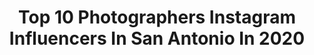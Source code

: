---
title: Top 10 Photographers Instagram Influencers In San Antonio In 2020
description: >-
  Find top photographers Instagram influencers in San Antonio in 2020. Most popular hashtags: #texaswedding #photographer #texas #portrait.
platform: Instagram
profiles:
  - username: "vanessamendezphotography"
    fullname: >-
      ☾ San Antonio Photographer
    location: "United States"
    followers: 13557
    engagement: 363
    commentsToLikes: 0.085693
    id: ck14lbvj7tvpu0i19zq0rb3mt
    verified: false
    hashtags: "#breastfeeding, #sanantoniobirthphotography, #sanantoniobirthphotographer, #hbac"
  - username: "story.of.marcus"
    fullname: >-
      San Antonio Photographer
    location: "United States"
    followers: 5870
    engagement: 497
    commentsToLikes: 0.027935
    id: ck6u4i9483vjl0j71pmifjwtm
    verified: false
    hashtags: ""
  - username: "shotswith.isacc"
    fullname: >-
      
    location: "United States"
    followers: 7241
    engagement: 843
    commentsToLikes: 0.034647
    id: ck9wgblmgspcp0j78mcs5j0zc
    verified: false
    hashtags: "#sonyaloha, #highschool, #collegegraduation, #rapper"
  - username: "beautyinamin"
    fullname: >-
      Dallas Photographer
    location: "United States"
    followers: 23244
    engagement: 281
    commentsToLikes: 0.089780
    id: ck8t5ftv6a12c0j78ff4d6ha1
    verified: false
    hashtags: "#mybn, #staytropical, #veganskincareproducts, #veganskincare"
  - username: "danielaguilarp"
    fullname: >-
      Daniel Aguilar
    location: "United States"
    followers: 19018
    engagement: 196
    commentsToLikes: 0.073972
    id: ck15u7lc6lt1c0i19xc6ywcu8
    verified: false
    hashtags: "#shesaidyes, #starbucks, #weddingplanner, #weddingmoments"
  - username: "paulinaduczman"
    fullname: >-
      Paulina Duczman
    location: "United States"
    followers: 86100
    engagement: 336
    commentsToLikes: 0.031941
    id: ck0ub9tfue5hi0i1954qhdbim
    verified: false
    hashtags: "#motherslove, #werock, #portrait, #selfportrait"
  - username: "barefoottim"
    fullname: >-
      texas photographer
    location: "United States"
    followers: 7707
    engagement: 486
    commentsToLikes: 0.099714
    id: ck5hmq13imetx0i117co4gqfn
    verified: false
    hashtags: "#houstonweddingphotographer, #portaransasphotographer, #houston, #boernephotographer"
  - username: "part.time.tourists"
    fullname: >-
      Jess ◭ Content Creator
    location: "United States"
    followers: 10984
    engagement: 306
    commentsToLikes: 0.051991
    id: ck0u2n1dg0fbt0i19fsf4tcql
    verified: false
    hashtags: "#traveling, #mylensrental, #bath, #skiingisawesome"
  - username: "palmvisuals"
    fullname: >-
      A Cinematic Film Co.
    location: "United States"
    followers: 6667
    engagement: 708
    commentsToLikes: 0.025605
    id: ck5zvnkh34kna0i14d7njvut6
    verified: false
    hashtags: "#bridesmaids, #couplegoals, #invest, #filmmaker"
  - username: "johnnyradelat"
    fullname: >-
      JohnnyRadelat
    location: "United States"
    followers: 9572
    engagement: 616
    commentsToLikes: 0.059595
    id: ck15tdfeshk4y0i19ylifudnk
    verified: false
    hashtags: "#tourlife, #rescuedog, #proclaimjustice, #moodytheatre"
---